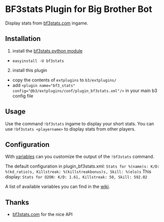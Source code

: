 BF3stats Plugin for Big Brother Bot
===================================
Display stats from [bf3stats.com](http://bf3stats.com) ingame.

Installation
------------
1. install the [bf3stats python module](https://github.com/ozon/python-bf3stats)
 - `easyinstall -U bf3stats`

2. install this plugin
 - copy the contents of `extplugins` to `b3/extplugins/`
 - add `<plugin name="bf3_stats" config="@b3/extplugins/conf/plugin_bf3stats.xml"/>` in your main b3 config file

Usage
-----
Use the command `!bf3stats` ingame to display your short stats.
You can use `!bf3stats <playername>` to display stats from other players.

Configuration
-------------
With [variables](https://github.com/ozon/b3-plugin-bf3stats/wiki/Variables) can you customize the output of the `!bf3stats` command.

The default configuration in plugin_bf3stats.xml:
`Stats for %(name)s: K/D: %(kd_ratio)s, Killstreak: %(killstreakbonus)s, Skill: %(elo)s`
This display: `Stats for O2ON: K/D: 1.61, Killstreak: 50, Skill: 592.02`

A list of available variables you can find in the [wiki](https://github.com/ozon/b3-plugin-bf3stats/wiki/Variables).

Thanks
------
- [bf3stats.com](http://bf3stats.com) for the nice API
